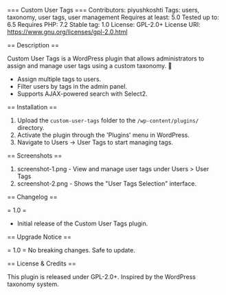 === Custom User Tags ===
Contributors: piyushkoshti
Tags: users, taxonomy, user tags, user management
Requires at least: 5.0
Tested up to: 6.5
Requires PHP: 7.2
Stable tag: 1.0
License: GPL-2.0+
License URI: https://www.gnu.org/licenses/gpl-2.0.html

== Description ==

Custom User Tags is a WordPress plugin that allows administrators to assign and manage user tags using a custom taxonomy. 🚀

- Assign multiple tags to users.
- Filter users by tags in the admin panel.
- Supports AJAX-powered search with Select2.

== Installation ==

1. Upload the `custom-user-tags` folder to the `/wp-content/plugins/` directory.
2. Activate the plugin through the 'Plugins' menu in WordPress.
3. Navigate to Users → User Tags to start managing tags.

== Screenshots ==

1. screenshot-1.png - View and manage user tags under Users > User Tags
2. screenshot-2.png - Shows the "User Tags Selection" interface.

== Changelog ==

= 1.0 =
* Initial release of the Custom User Tags plugin.

== Upgrade Notice ==

= 1.0 =
No breaking changes. Safe to update.

== License & Credits ==

This plugin is released under GPL-2.0+. Inspired by the WordPress taxonomy system.


